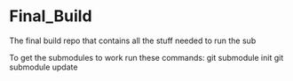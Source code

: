 # Final_Build
The final build repo that contains all the stuff needed to run the sub

To get the submodules to work run these commands:
git submodule init
git submodule update

